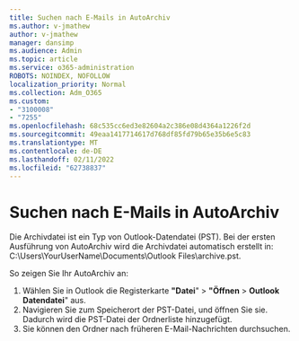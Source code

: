```yaml
---
title: Suchen nach E-Mails in AutoArchiv
ms.author: v-jmathew
author: v-jmathew
manager: dansimp
ms.audience: Admin
ms.topic: article
ms.service: o365-administration
ROBOTS: NOINDEX, NOFOLLOW
localization_priority: Normal
ms.collection: Adm_O365
ms.custom:
- "3100008"
- "7255"
ms.openlocfilehash: 68c535cc6ed3e82604a2c386e08d4364a1226f2d
ms.sourcegitcommit: 49eaa1417714617d768df85fd79b65e35b6e5c83
ms.translationtype: MT
ms.contentlocale: de-DE
ms.lasthandoff: 02/11/2022
ms.locfileid: "62738837"
---
```

# <a name="find-email-in-autoarchive"></a>Suchen nach E-Mails in AutoArchiv

Die Archivdatei ist ein Typ von Outlook-Datendatei (PST). Bei der ersten Ausführung von AutoArchiv wird die Archivdatei automatisch erstellt in: C:\Users\YourUserName\Documents\Outlook Files\archive.pst.

So zeigen Sie Ihr AutoArchiv an:

1. Wählen Sie in Outlook die Registerkarte **"Datei**" > **"Öffnen** >  **Outlook Datendatei**" aus.
2. Navigieren Sie zum Speicherort der PST-Datei, und öffnen Sie sie. Dadurch wird die PST-Datei der Ordnerliste hinzugefügt.
3. Sie können den Ordner nach früheren E-Mail-Nachrichten durchsuchen.
